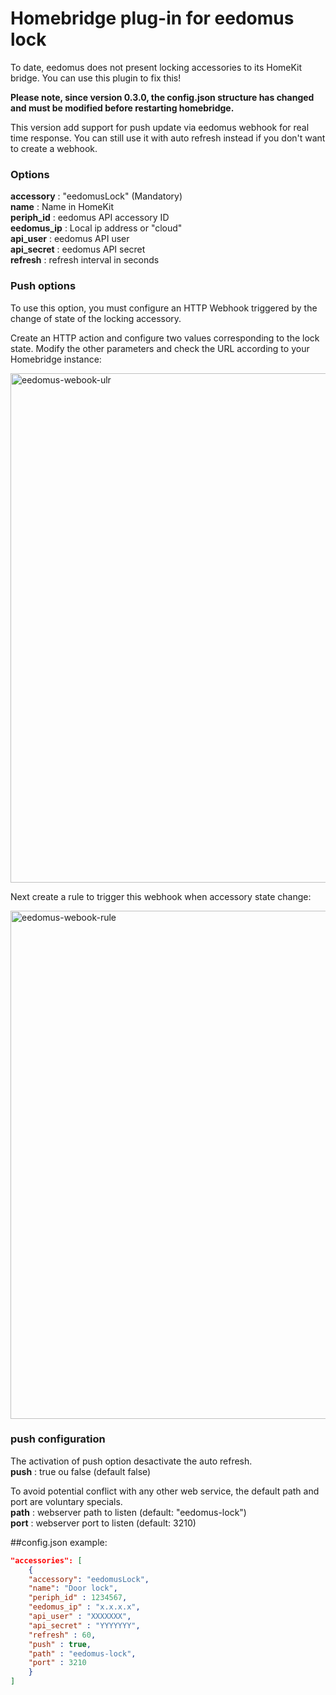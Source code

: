# Homebridge plug-in for eedomus lock

To date, eedomus does not present locking accessories to its HomeKit bridge. You can use this plugin to fix this!

**Please note, since version 0.3.0, the config.json structure has changed and must be modified before restarting homebridge.**

This version add support for push update via eedomus webhook for real time response. You can still use it with auto refresh instead if you don't want to create a webhook.

### Options

**accessory** : "eedomusLock" (Mandatory)  
**name** : Name in HomeKit  
**periph_id** : eedomus API accessory ID  
**eedomus_ip** : Local ip address or "cloud"  
**api_user** : eedomus API user  
**api_secret** : eedomus API secret  
**refresh** : refresh interval in seconds

### Push options

To use this option, you must configure an HTTP Webhook triggered by the change of state of the locking accessory.

Create an HTTP action and configure two values corresponding to the lock state. Modify the other parameters and check the URL according to your Homebridge instance:

<img width="815" alt="eedomus-webook-ulr" src="https://user-images.githubusercontent.com/13176530/79907316-b097ab00-8419-11ea-8d28-8ea52484e72c.png">

Next create a rule to trigger this webhook when accessory state change:

<img width="813" alt="eedomus-webook-rule" src="https://user-images.githubusercontent.com/13176530/79907333-b7beb900-8419-11ea-8f39-2e44b9681eea.png">

### push configuration

The activation of push option desactivate the auto refresh.  
**push** : true ou false (default false)

To avoid potential conflict with any other web service, the default path and port are voluntary specials.  
**path** : webserver path to listen (default: "eedomus-lock")  
**port** : webserver port to listen (default: 3210)

##config.json example:

```json
"accessories": [
    {
    "accessory": "eedomusLock",
    "name": "Door lock",
    "periph_id" : 1234567,
    "eedomus_ip" : "x.x.x.x",
    "api_user" : "XXXXXXX",
    "api_secret" : "YYYYYYY",
    "refresh" : 60,
    "push" : true,
    "path" : "eedomus-lock",
    "port" : 3210
    }
]
```

